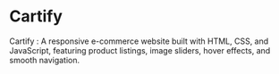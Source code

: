 # Cartify
Cartify : A responsive e-commerce website built with HTML, CSS, and JavaScript, featuring product listings, image sliders, hover effects, and smooth navigation.
